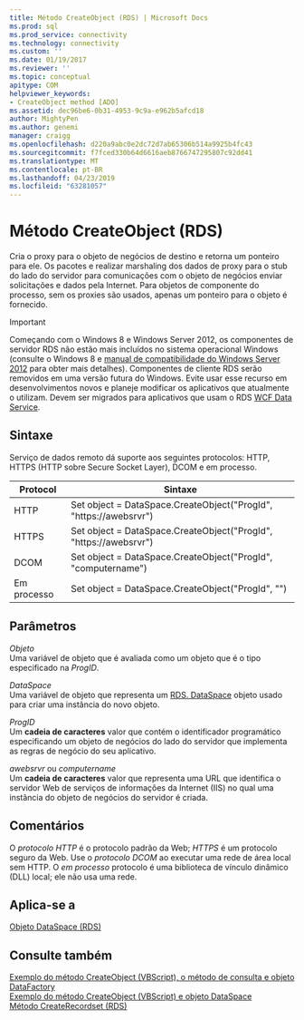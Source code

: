 ```yaml
---
title: Método CreateObject (RDS) | Microsoft Docs
ms.prod: sql
ms.prod_service: connectivity
ms.technology: connectivity
ms.custom: ''
ms.date: 01/19/2017
ms.reviewer: ''
ms.topic: conceptual
apitype: COM
helpviewer_keywords:
- CreateObject method [ADO]
ms.assetid: dec96be6-0b31-4953-9c9a-e962b5afcd18
author: MightyPen
ms.author: genemi
manager: craigg
ms.openlocfilehash: d220a9abc0e2dc72d7ab65306b514a9925b4fc43
ms.sourcegitcommit: f7fced330b64d6616aeb8766747295807c92dd41
ms.translationtype: MT
ms.contentlocale: pt-BR
ms.lasthandoff: 04/23/2019
ms.locfileid: "63281057"
---
```

# <a name="createobject-method-rds"></a>Método CreateObject (RDS)
Cria o proxy para o objeto de negócios de destino e retorna um ponteiro para ele. Os pacotes e realizar marshaling dos dados de proxy para o stub do lado do servidor para comunicações com o objeto de negócios enviar solicitações e dados pela Internet. Para objetos de componente do processo, sem os proxies são usados, apenas um ponteiro para o objeto é fornecido.  
  
> [!IMPORTANT]
>  Começando com o Windows 8 e Windows Server 2012, os componentes de servidor RDS não estão mais incluídos no sistema operacional Windows (consulte o Windows 8 e [manual de compatibilidade do Windows Server 2012](https://www.microsoft.com/download/details.aspx?id=27416) para obter mais detalhes). Componentes de cliente RDS serão removidos em uma versão futura do Windows. Evite usar esse recurso em desenvolvimentos novos e planeje modificar os aplicativos que atualmente o utilizam. Devem ser migrados para aplicativos que usam o RDS [WCF Data Service](https://go.microsoft.com/fwlink/?LinkId=199565).  
  
## <a name="syntax"></a>Sintaxe  
 Serviço de dados remoto dá suporte aos seguintes protocolos: HTTP, HTTPS (HTTP sobre Secure Socket Layer), DCOM e em processo.  
  
|Protocol|Sintaxe|  
|--------------|------------|  
|HTTP|Set object = DataSpace.CreateObject("ProgId", "https\://awebsrvr")|  
|HTTPS|Set object = DataSpace.CreateObject("ProgId", "https\://awebsrvr")|  
|DCOM|Set object = DataSpace.CreateObject("ProgId", "computername")|  
|Em processo|Set object = DataSpace.CreateObject("ProgId", "")|  
  
## <a name="parameters"></a>Parâmetros  
 *Objeto*  
 Uma variável de objeto que é avaliada como um objeto que é o tipo especificado na *ProgID*.  
  
 *DataSpace*  
 Uma variável de objeto que representa um [RDS. DataSpace](../../../ado/reference/rds-api/dataspace-object-rds.md) objeto usado para criar uma instância do novo objeto.  
  
 *ProgID*  
 Um **cadeia de caracteres** valor que contém o identificador programático especificando um objeto de negócios do lado do servidor que implementa as regras de negócio do seu aplicativo.  
  
 *awebsrvr* ou *computername*  
 Um **cadeia de caracteres** valor que representa uma URL que identifica o servidor Web de serviços de informações da Internet (IIS) no qual uma instância do objeto de negócios do servidor é criada.  
  
## <a name="remarks"></a>Comentários  
 O *protocolo HTTP* é o protocolo padrão da Web; *HTTPS* é um protocolo seguro da Web. Use o *protocolo DCOM* ao executar uma rede de área local sem HTTP. O *em processo* protocolo é uma biblioteca de vínculo dinâmico (DLL) local; ele não usa uma rede.  
  
## <a name="applies-to"></a>Aplica-se a  
 [Objeto DataSpace (RDS)](../../../ado/reference/rds-api/dataspace-object-rds.md)  
  
## <a name="see-also"></a>Consulte também  
 [Exemplo do método CreateObject (VBScript), o método de consulta e objeto DataFactory](../../../ado/reference/rds-api/datafactory-object-query-method-and-createobject-method-example-vbscript.md)   
 [Exemplo do método CreateObject (VBScript) e objeto DataSpace](../../../ado/reference/rds-api/dataspace-object-and-createobject-method-example-vbscript.md)   
 [Método CreateRecordset (RDS)](../../../ado/reference/rds-api/createrecordset-method-rds.md)


